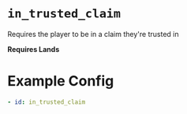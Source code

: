 # `in_trusted_claim`

Requires the player to be in a claim they're trusted in

**Requires Lands**
# Example Config
```yaml
- id: in_trusted_claim
```
